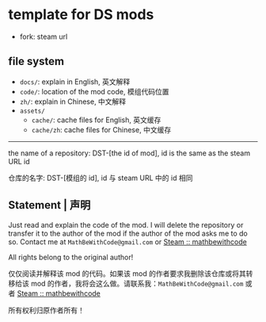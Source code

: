 # template for DS mods

- fork: steam url

## file system

- `docs/`: explain in English, 英文解释
- `code/`: location of the mod code, 模组代码位置
- `zh/`: explain in Chinese, 中文解释
- `assets/`
  - `cache/`: cache files for English, 英文缓存
  - `cache/zh`: cache files for Chinese, 中文缓存

---

the name of a repository: DST-[the id of mod], id is the same as the steam URL id

仓库的名字: DST-[模组的 id], id 与 steam URL 中的 id 相同

## Statement | 声明

Just read and explain the code of the mod. I will delete the repository or transfer it to the author of the mod if the author of the mod asks me to do so. Contact me at `MathBeWithCode@gmail.com` or [Steam :: mathbewithcode](https://steamcommunity.com/profiles/76561199241819738/)

All rights belong to the original author!

仅仅阅读并解释该 mod 的代码。如果该 mod 的作者要求我删除该仓库或将其转移给该 mod 的作者，我将会这么做。请联系我：`MathBeWithCode@gmail.com` 或者 [Steam :: mathbewithcode](https://steamcommunity.com/profiles/76561199241819738/)

所有权利归原作者所有！
